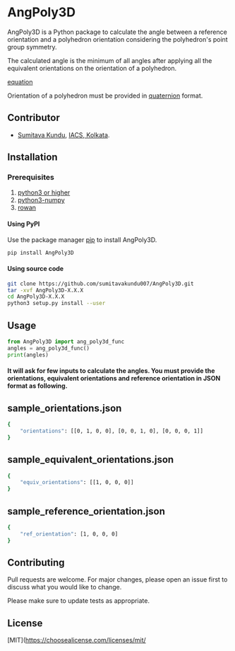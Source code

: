 # AngPoly3D

AngPoly3D is a Python package to calculate the angle between a reference orientation and a polyhedron orientation considering the polyhedron's point group symmetry.

The calculated angle is the minimum of all angles after applying all the equivalent orientations on the orientation of a polyhedron.

[equation](https://github.com/sumitavakundu007/AngPoly3D/blob/main/equation.ipynb)

Orientation of a polyhedron must be provided in [quaternion](https://en.wikipedia.org/wiki/Quaternion) format.

## Contributor
- [Sumitava Kundu](https://github.com/sumitavakundu007/), [IACS, Kolkata](http://www.iacs.res.in/).

## Installation
### Prerequisites
1. [python3 or higher](https://www.python.org/download/releases/3.0/)
2. [python3-numpy](https://numpy.org/)
3. [rowan](https://rowan.readthedocs.io/en/latest/)

#### Using PyPI
Use the package manager [pip](https://pip.pypa.io/en/stable/) to install AngPoly3D.

```bash
pip install AngPoly3D
```

#### Using source code
```bash
git clone https://github.com/sumitavakundu007/AngPoly3D.git
tar -xvf AngPoly3D-X.X.X
cd AngPoly3D-X.X.X
python3 setup.py install --user
```

## Usage

```python
from AngPoly3D import ang_poly3d_func
angles = ang_poly3d_func()
print(angles)
```
#### It will ask for few inputs to calculate the angles. You must provide the orientations, equivalent orientations and reference orientation in JSON format as following.

## sample_orientations.json
```bash
{
    "orientations": [[0, 1, 0, 0], [0, 0, 1, 0], [0, 0, 0, 1]]
}
```

## sample_equivalent_orientations.json
```bash
{
    "equiv_orientations": [[1, 0, 0, 0]]
}
```
## sample_reference_orientation.json
```bash
{
    "ref_orientation": [1, 0, 0, 0]
}
```

## Contributing
Pull requests are welcome. For major changes, please open an issue first to discuss what you would like to change.

Please make sure to update tests as appropriate.

## License
[MIT](https://choosealicense.com/licenses/mit/

